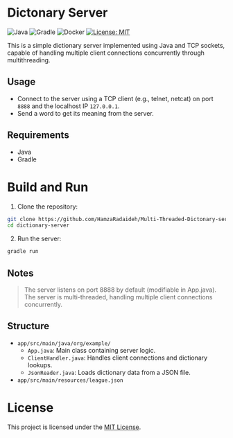 # Dictonary Server

![Java](https://img.shields.io/badge/java-%23ED8B00.svg?style=for-the-badge&logo=openjdk&logoColor=white) ![Gradle](https://img.shields.io/badge/Gradle-02303A.svg?style=for-the-badge&logo=Gradle&logoColor=white) ![Docker](https://img.shields.io/badge/docker-%230db7ed.svg?style=for-the-badge&logo=docker&logoColor=white) [![License: MIT](https://img.shields.io/badge/License-MIT-yellow.svg)](https://opensource.org/licenses/MIT)

This is a simple dictionary server implemented using Java and TCP sockets, capable of handling multiple client connections concurrently through multithreading.

## Usage

- Connect to the server using a TCP client (e.g., telnet, netcat) on port `8888` and the localhost IP `127.0.0.1`.
- Send a word to get its meaning from the server.

## Requirements

- Java
- Gradle

# Build and Run

1. Clone the repository:

```bash
git clone https://github.com/HamzaRadaideh/Multi-Threaded-Dictonary-server
cd dictionary-server
```

2. Run the server:

```bash
gradle run
```

## Notes

> The server listens on port 8888 by default (modifiable in App.java).
> The server is multi-threaded, handling multiple client connections concurrently.

## Structure

- `app/src/main/java/org/example/`
  - `App.java`: Main class containing server logic.
  - `ClientHandler.java`: Handles client connections and dictionary lookups.
  - `JsonReader.java`: Loads dictionary data from a JSON file.
- `app/src/main/resources/league.json`

# License

This project is licensed under the [MIT License](./LICENSE).
